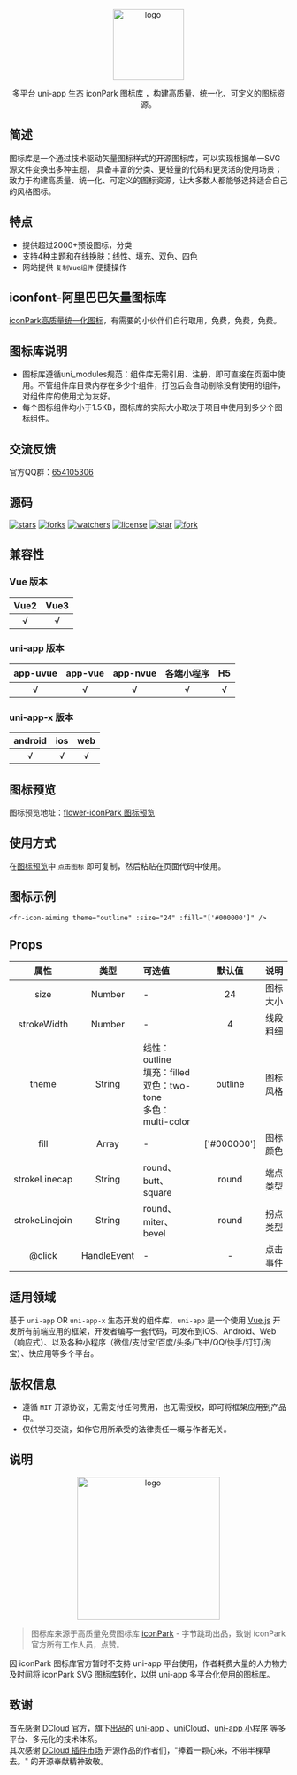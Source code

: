 <p align="center"><img alt="logo" src="https://www.flowerui.com/resource/logo/icons.png" width="128"></p>
<p align="center">多平台 uni-app 生态 iconPark 图标库 ，构建高质量、统一化、可定义的图标资源。</p>

## 简述
图标库是一个通过技术驱动矢量图标样式的开源图标库，可以实现根据单一SVG源文件变换出多种主题， 具备丰富的分类、更轻量的代码和更灵活的使用场景；致力于构建高质量、统一化、可定义的图标资源，让大多数人都能够选择适合自己的风格图标。

## 特点
- 提供超过2000+预设图标，分类
- 支持4种主题和在线换肤：线性、填充、双色、四色
- 网站提供 `复制Vue组件` 便捷操作

## iconfont-阿里巴巴矢量图标库
[iconPark高质量统一化图标](https://www.iconfont.cn/collections/detail?cid=48811)，有需要的小伙伴们自行取用，免费，免费，免费。
## 图标库说明
- 图标库遵循uni_modules规范：组件库无需引用、注册，即可直接在页面中使用。不管组件库目录内存在多少个组件，打包后会自动剔除没有使用的组件，对组件库的使用尤为友好。
- 每个图标组件均小于1.5KB，图标库的实际大小取决于项目中使用到多少个图标组件。

## 交流反馈
官方QQ群：<a target="_blank" href="https://qm.qq.com/cgi-bin/qm/qr?k=_a2CXouL0H2OvaJ8vPalp3S6DABKIoCH&jump_from=webapi&authKey=riLWFXQamGAWrXQnBW0NCCFVeodvRvAEAooJNxuNybHBCOs9w0V9yR2F1NhVsZS/">654105306</a>  

## 源码
[![stars](https://img.shields.io/github/stars/dengqichang/flower-library?style=social)](https://github.com/dengqichang/flower-library/tree/main/uni_modules/flower-iconPark)
[![forks](https://img.shields.io/github/forks/dengqichang/flower-library?style=social)](https://github.com/dengqichang/flower-library/tree/main/uni_modules/flower-iconPark)
[![watchers](https://img.shields.io/github/watchers/dengqichang/flower-library?style=social)](https://github.com/dengqichang/flower-library/tree/main/uni_modules/flower-iconPark)
[![license](https://img.shields.io/github/license/dengqichang/flower-library?style=social)](https://github.com/dengqichang/flower-library/tree/main/uni_modules/flower-iconPark)
[![star](https://gitee.com/dengqichang/flower-library/badge/star.svg?theme=white)](https://github.com/dengqichang/flower-library/tree/main/uni_modules/flower-iconPark)
[![fork](https://gitee.com/dengqichang/flower-library/badge/fork.svg?theme=white)](https://github.com/dengqichang/flower-library/tree/main/uni_modules/flower-iconPark)

## 兼容性
### Vue 版本
| Vue2		| Vue3		|
| :------:	| :------:	|
| √			| √			|
### uni-app 版本
| app-uvue	| app-vue	| app-nvue	| 各端小程序		| H5		|
| :------:	| :------:	| :------:	| :-------:		| :-------:	|
| √			| √			| √			| √				|√			|
### uni-app-x 版本
| android	| ios		| web		|
| :------:	| :------:	| :------:	|
| √			| √			| √			|

## 图标预览
图标预览地址：<a target="_blank" href="https://www.flowerui.com/documents/flower-iconPark/preview.html">flower-iconPark 图标预览</a>  

## 使用方式
在[图标预览](https://www.flowerui.com/documents/flower-iconPark/preview.html)中 `点击图标` 即可复制，然后粘贴在页面代码中使用。  

## 图标示例
```vue
<fr-icon-aiming theme="outline" :size="24" :fill="['#000000']" />
```
## Props
|  属性			|  类型			|  可选值																|  默认值		|  说明		|
|  :----:		| :----:		|  :----																| :----:		|  :----:	|
| size			| Number		| -																		| 24			|图标大小	|
| strokeWidth	| Number		| -																		| 4				|线段粗细	|
| theme			| String		| 线性：outline<br/>填充：filled<br>双色：two-tone<br>多色：multi-color	| outline		|图标风格	|
| fill			| Array			| -																		| ['#000000']	|图标颜色	|
| strokeLinecap	| String		| round、butt、square													| round			|端点类型	|
| strokeLinejoin| String		| round、miter、bevel													| round			|拐点类型	|
| @click		| HandleEvent	| -																		|-				|点击事件	|

## 适用领域
基于 `uni-app` OR `uni-app-x` 生态开发的组件库，`uni-app` 是一个使用 [Vue.js](https://vuejs.org/) 开发所有前端应用的框架，开发者编写一套代码，可发布到iOS、Android、Web（响应式）、以及各种小程序（微信/支付宝/百度/头条/飞书/QQ/快手/钉钉/淘宝）、快应用等多个平台。

## 版权信息
- 遵循 `MIT` 开源协议，无需支付任何费用，也无需授权，即可将框架应用到产品中。
- 仅供学习交流，如作它用所承受的法律责任一概与作者无关。

## 说明
<p align="center"><img alt="logo" src="https://lf1-cdn2-tos.bytegoofy.com/bydesign/iconparksite/static/media/logo_with_name.598fc011.svg" width="258"></p>  

> 图标库来源于高质量免费图标库 [iconPark](https://iconpark.oceanengine.com) - 字节跳动出品，致谢 iconPark 官方所有工作人员，点赞。

因 iconPark 图标库官方暂时不支持 uni-app 平台使用，作者耗费大量的人力物力及时间将 iconPark SVG 图标库转化，以供 uni-app 多平台化使用的图标库。
## 致谢
首先感谢 [DCloud](https://www.dcloud.io/) 官方，旗下出品的 [uni-app](https://uniapp.dcloud.net.cn/) 、[uniCloud](https://uniapp.dcloud.net.cn/uniCloud/)、[uni-app 小程序](https://nativesupport.dcloud.net.cn/README) 等多平台、多元化的技术体系。  
其次感谢 [DCloud 插件市场](https://ext.dcloud.net.cn/) 开源作品的作者们，"捧着一颗心来，不带半棵草去。" 的开源奉献精神致敬。